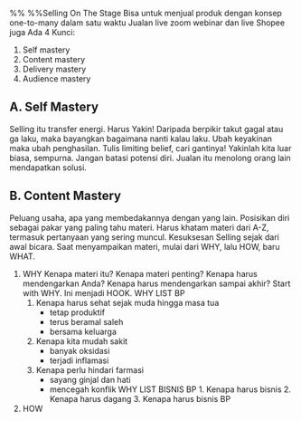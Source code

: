 %%  %%Selling On The Stage
Bisa untuk menjual produk dengan konsep one-to-many dalam satu waktu
Jualan live zoom webinar dan live Shopee juga
 Ada 4 Kunci:
 1. Self mastery
 2. Content mastery
 3. Delivery mastery
 4. Audience mastery

## A. Self Mastery
Selling itu transfer energi. Harus Yakin! Daripada berpikir takut gagal atau ga laku, maka bayangkan bagaimana nanti kalau laku. Ubah keyakinan maka ubah penghasilan. Tulis limiting belief, cari gantinya!
Yakinlah kita luar biasa, sempurna. Jangan batasi potensi diri. Jualan itu menolong orang lain mendapatkan solusi. 
## B. Content Mastery
Peluang usaha, apa yang membedakannya dengan yang lain. Posisikan diri sebagai pakar yang paling tahu materi. Harus khatam materi dari A-Z, termasuk pertanyaan yang sering muncul. Kesuksesan Selling sejak dari awal bicara. Saat menyampaikan materi, mulai dari WHY, lalu HOW, baru WHAT. 
1. WHY
   Kenapa materi itu? Kenapa materi penting? Kenapa harus mendengarkan Anda? Kenapa harus mendengarkan sampai akhir? Start with WHY. Ini menjadi HOOK.
   WHY LIST BP
	1. Kenapa harus sehat sejak muda hingga masa tua
		- tetap produktif
		- terus beramal saleh
		- bersama keluarga
	2. Kenapa kita mudah sakit
		- banyak oksidasi
		- terjadi inflamasi
	3.  Kenapa perlu hindari farmasi
		- sayang ginjal dan hati
		- mencegah konflik 
   WHY LIST BISNIS BP
	   1. Kenapa harus bisnis
	   2. Kenapa harus dagang
	   3. Kenapa harus bisnis BP
1. HOW 
